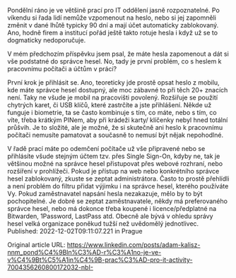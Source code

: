 Pondělní ráno je ve většině prací pro IT oddělení jasně rozpoznatelné. Po víkendu si řada lidí nemůže vzpomenout na heslo, nebo si jej zapomněli změnit v dané lhůtě typicky 90 dní a mají účet automaticky zablokovaný. Ano, hodně firem a institucí pořád ještě takto rotuje hesla i když už se to dogmaticky nedoporučuje.

V mém předchozím příspěvku jsem psal, že máte hesla zapomenout a dát si vše podstatné do správce hesel. No, tady je první problém, co s heslem k pracovnímu počítači a účtům v práci?

První krok je přihlásit se. Ano, teoreticky jde prostě opsat heslo z mobilu, kde máte správce hesel dostupný, ale moc zábavné to při těch 20+ znacích není. Taky ne všude je mobil na pracovišti povolený. Rozšiřuje se použití chytrých karet, či USB klíčů, které zastrčíte a jste přihlášení. Někde už funguje i biometrie, ta se často kombinuje s tím, co máte, nebo s tím, co víte, třeba krátkým PINem, aby při krádeži karty/ klíčenky nebyl hned totální průšvih. Je to složité, ale je možné, že si skutečně ani heslo k pracovnímu počítači nemusíte pamatovat a současně to nemusí být nějak nepohodlné.

V řadě prací máte po odemčení počítače už vše připravené nebo se přihlásíte všude stejným účtem tzv. přes Single Sign-On, kdyby ne, tak je většinou možné na správce hesel přistupovat přes webové rozhraní, nebo rozšíření v prohlížeči. Pokud je přístup na web nebo konkrétního správce hesel zablokovaný, zkuste se zeptat administrátora. Často to prostě přehlídli a není problém do filtru přidat výjimku i na správce hesel, kterého používáte Vy. Pokud zaměstnavatel napsání hesla nezakazuje, mělo by to být pochopitelné. Je dobré se zeptat zaměstnavatele, někdy má preferovaného správce hesel, nebo má dokonce třeba koupené i licence/předplatné na Bitwarden, 1Password, LastPass atd. Obecně ale bývá v ohledu správy hesel velká organizace poněkud tužší než uvědomělý jednotlivec.
Published: 2022-12-02T09:11:07.221 in Prague

Original article URL: https://www.linkedin.com/posts/adam-kalisz-nnm_pond%C4%9Bln%C3%AD-r%C3%A1no-je-ve-v%C4%9Bt%C5%A1in%C4%9B-prac%C3%AD-pro-it-activity-7004356260800172032-nbI-

